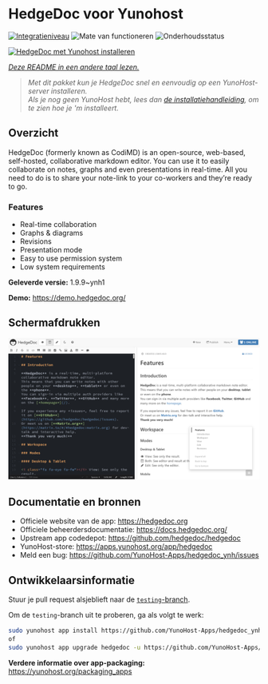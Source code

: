 <!--
NB: Deze README is automatisch gegenereerd door <https://github.com/YunoHost/apps/tree/master/tools/readme_generator>
Hij mag NIET handmatig aangepast worden.
-->

# HedgeDoc voor Yunohost

[![Integratieniveau](https://dash.yunohost.org/integration/hedgedoc.svg)](https://ci-apps.yunohost.org/ci/apps/hedgedoc/) ![Mate van functioneren](https://ci-apps.yunohost.org/ci/badges/hedgedoc.status.svg) ![Onderhoudsstatus](https://ci-apps.yunohost.org/ci/badges/hedgedoc.maintain.svg)

[![HedgeDoc met Yunohost installeren](https://install-app.yunohost.org/install-with-yunohost.svg)](https://install-app.yunohost.org/?app=hedgedoc)

*[Deze README in een andere taal lezen.](./ALL_README.md)*

> *Met dit pakket kun je HedgeDoc snel en eenvoudig op een YunoHost-server installeren.*  
> *Als je nog geen YunoHost hebt, lees dan [de installatiehandleiding](https://yunohost.org/install), om te zien hoe je 'm installeert.*

## Overzicht

HedgeDoc (formerly known as CodiMD) is an open-source, web-based, self-hosted, collaborative markdown editor.
You can use it to easily collaborate on notes, graphs and even presentations in real-time. All you need to do is to share your note-link to your co-workers and they’re ready to go.

### Features

- Real-time collaboration
- Graphs & diagrams
- Revisions
- Presentation mode
- Easy to use permission system
- Low system requirements


**Geleverde versie:** 1.9.9~ynh1

**Demo:** <https://demo.hedgedoc.org/>

## Schermafdrukken

![Schermafdrukken van HedgeDoc](./doc/screenshots/screenshot.png)

## Documentatie en bronnen

- Officiele website van de app: <https://hedgedoc.org>
- Officiele beheerdersdocumentatie: <https://docs.hedgedoc.org/>
- Upstream app codedepot: <https://github.com/hedgedoc/hedgedoc>
- YunoHost-store: <https://apps.yunohost.org/app/hedgedoc>
- Meld een bug: <https://github.com/YunoHost-Apps/hedgedoc_ynh/issues>

## Ontwikkelaarsinformatie

Stuur je pull request alsjeblieft naar de [`testing`-branch](https://github.com/YunoHost-Apps/hedgedoc_ynh/tree/testing).

Om de `testing`-branch uit te proberen, ga als volgt te werk:

```bash
sudo yunohost app install https://github.com/YunoHost-Apps/hedgedoc_ynh/tree/testing --debug
of
sudo yunohost app upgrade hedgedoc -u https://github.com/YunoHost-Apps/hedgedoc_ynh/tree/testing --debug
```

**Verdere informatie over app-packaging:** <https://yunohost.org/packaging_apps>
